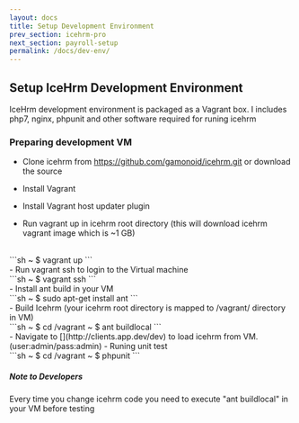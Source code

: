 ```yaml
---
layout: docs
title: Setup Development Environment
prev_section: icehrm-pro
next_section: payroll-setup
permalink: /docs/dev-env/
---
```


## Setup IceHrm Development Environment

IceHrm development environment is packaged as a Vagrant box. I includes php7, nginx, phpunit and other
software required for runing icehrm

### Preparing development VM

- Clone icehrm from https://github.com/gamonoid/icehrm.git or download the source
- Install Vagrant [](https://www.vagrantup.com/downloads.html)
- Install Vagrant host updater plugin [](https://github.com/cogitatio/vagrant-hostsupdater)

- Run vagrant up in icehrm root directory (this will download icehrm vagrant image which is  ~1 GB)
<br/>
```sh
~ $ vagrant up
```
<br/>
- Run vagrant ssh to login to the Virtual machine
<br/>
```sh
~ $ vagrant ssh
```
<br/>
- Install ant build in your VM
<br/>
```sh
~ $ sudo apt-get install ant
```
<br/>
- Build Icehrm (your icehrm root directory is mapped to /vagrant/ directory in VM)
<br/>
```sh
~ $ cd /vagrant
~ $ ant buildlocal
```
<br/>
- Navigate to [](http://clients.app.dev/dev) to load icehrm from VM. (user:admin/pass:admin)
- Runing unit test
<br/>
```sh
~ $ cd /vagrant
~ $ phpunit
```
<br/>
<div class="note info">
  <h5>Note to Developers</h5>
  <p>Every time you change icehrm code you need to execute "ant buildlocal" in your VM before testing</p>
</div>